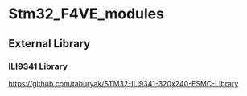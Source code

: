 # Stm32_F4VE_modules




## External Library

### ILI9341 Library
https://github.com/taburyak/STM32-ILI9341-320x240-FSMC-Library